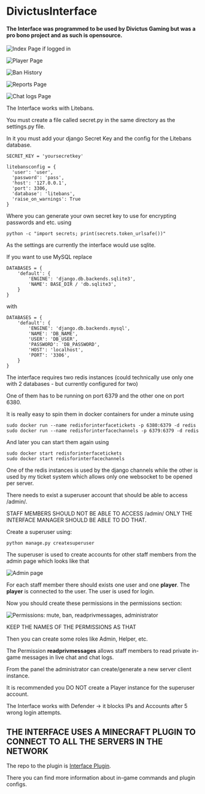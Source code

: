 # DivictusInterface
#### The Interface was programmed to be used by Divictus Gaming but was a pro bono project and as such is opensource.

![Index Page if logged in](https://i.imgur.com/1kUBxVB.png)

![Player Page](https://i.imgur.com/Wm41Xol.png)

![Ban History](https://i.imgur.com/AyGT32i.png)

![Reports Page](https://i.imgur.com/9w7XLFd.png)

![Chat logs Page](https://i.imgur.com/LLc4ScL.png)

The Interface works with Litebans.

You must create a file called secret.py in the same directory as the settings.py file.

In it you must add your django Secret Key and the config for the Litebans database.
```
SECRET_KEY = 'yoursecretkey'

litebansconfig = {
  'user': 'user',
  'password': 'pass',
  'host': '127.0.0.1',
  'port': 3306,
  'database': 'litebans',
  'raise_on_warnings': True
}
```
Where you can generate your own secret key to use for encrypting passwords and etc. using
```
python -c "import secrets; print(secrets.token_urlsafe())"
```

As the settings are currently the interface would use sqlite.

If you want to use MySQL replace 
```
DATABASES = {
    'default': {
        'ENGINE': 'django.db.backends.sqlite3',
        'NAME': BASE_DIR / 'db.sqlite3',
    }
}
```
with 
```
DATABASES = {
    'default': {
        'ENGINE': 'django.db.backends.mysql', 
        'NAME': 'DB_NAME',
        'USER': 'DB_USER',
        'PASSWORD': 'DB_PASSWORD',
        'HOST': 'localhost', 
        'PORT': '3306',
    }
}
```

The interface requires two redis instances (could technically use only one with 2 databases - but currently configured for two)

One of them has to be running on port 6379 and the other one on port 6380.

It is really easy to spin them in docker containers for under a minute using
```
sudo docker run --name redisforinterfacetickets -p 6380:6379 -d redis
sudo docker run --name redisforinterfacechannels -p 6379:6379 -d redis
```

And later you can start them again using
```
sudo docker start redisforinterfacetickets 
sudo docker start redisforinterfacechannels 
```

One of the redis instances is used by the django channels while the other is used by my ticket system which allows only one websocket to be opened per server.

There needs to exist a superuser account that should be able to access /admin/.

STAFF MEMBERS SHOULD NOT BE ABLE TO ACCESS /admin/ ONLY THE INTERFACE MANAGER SHOULD BE ABLE TO DO THAT.

Create a superuser using:


```
python manage.py createsuperuser
```

The superuser is used to create accounts for other staff members from the admin page which looks like that

![Admin page](https://i.imgur.com/CSQJ2XM.png)

For each staff member there should exists one user and one **player**.
The **player** is connected to the user. The user is used for login.

Now you should create these permissions in the permissions section:

![Permissions: mute, ban, readprivmessages, administrator](https://i.imgur.com/4Kea3Jn.png)

KEEP THE NAMES OF THE PERMISSIONS AS THAT

Then you can create some roles like Admin, Helper, etc.

The Permission **readprivmessages** allows staff members to read private in-game messages in live chat and chat logs.


From the panel the administrator can create/generate a  new server client instance.

It is recommended you DO NOT create a Player instance for the superuser account.

The Interface works with Defender -> it blocks IPs and Accounts after 5 wrong login attempts.


## THE INTERFACE USES A MINECRAFT PLUGIN TO CONNECT TO ALL THE SERVERS IN THE NETWORK
The repo to the plugin is [Interface Plugin](https://github.com/ysanatomic/divictus-interface-plugin "Interface Plugin").

There you can find more information about in-game commands and plugin configs.




